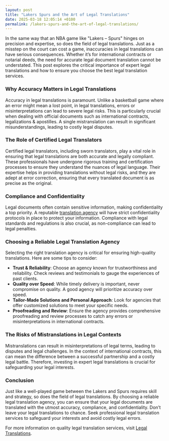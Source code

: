 ```yaml
---
layout: post
title: "Lakers Spurs and the Art of Legal Translations"
date: 2025-03-18 12:05:14 +0100
permalink: /lakers-spurs-and-the-art-of-legal-translations/
---
```



In the same way that an NBA game like "Lakers – Spurs" hinges on precision and expertise, so does the field of legal translations. Just as a misstep on the court can cost a game, inaccuracies in legal translations can have serious consequences. Whether it’s for international contracts or notarial deeds, the need for accurate legal document translation cannot be understated. This post explores the critical importance of expert legal translations and how to ensure you choose the best legal translation services.

### Why Accuracy Matters in Legal Translations

Accuracy in legal translations is paramount. Unlike a basketball game where an error might mean a lost point, in legal translations, errors or misinterpretations can lead to severe legal risks. This is particularly crucial when dealing with official documents such as international contracts, legalizations & apostilles. A single mistranslation can result in significant misunderstandings, leading to costly legal disputes.

### The Role of Certified Legal Translators

Certified legal translators, including sworn translators, play a vital role in ensuring that legal translations are both accurate and legally compliant. These professionals have undergone rigorous training and certification processes to ensure they understand the nuances of legal language. Their expertise helps in providing translations without legal risks, and they are adept at error correction, ensuring that every translated document is as precise as the original.

### Compliance and Confidentiality

Legal documents often contain sensitive information, making confidentiality a top priority. A reputable [translation agency](https://www.legaltranslations.be/) will have strict confidentiality protocols in place to protect your information. Compliance with legal standards and regulations is also crucial, as non-compliance can lead to legal penalties.

### Choosing a Reliable Legal Translation Agency

Selecting the right translation agency is critical for ensuring high-quality translations. Here are some tips to consider:

- **Trust & Reliability**: Choose an agency known for trustworthiness and reliability. Check reviews and testimonials to gauge the experiences of past clients.
- **Quality over Speed**: While timely delivery is important, never compromise on quality. A good agency will prioritize accuracy over speed.
- **Tailor-Made Solutions and Personal Approach**: Look for agencies that offer customized solutions to meet your specific needs.
- **Proofreading and Review**: Ensure the agency provides comprehensive proofreading and review processes to catch any errors or misinterpretations in international contracts.

### The Risks of Mistranslations in Legal Contexts

Mistranslations can result in misinterpretations of legal terms, leading to disputes and legal challenges. In the context of international contracts, this can mean the difference between a successful partnership and a costly legal battle. Therefore, investing in expert legal translations is crucial for safeguarding your legal interests.

### Conclusion

Just like a well-played game between the Lakers and Spurs requires skill and strategy, so does the field of legal translations. By choosing a reliable legal translation agency, you can ensure that your legal documents are translated with the utmost accuracy, compliance, and confidentiality. Don’t leave your legal translations to chance. Seek professional legal translation services to safeguard your interests and avoid costly legal errors.

For more information on quality legal translation services, visit [Legal Translations](https://www.legaltranslations.be/).